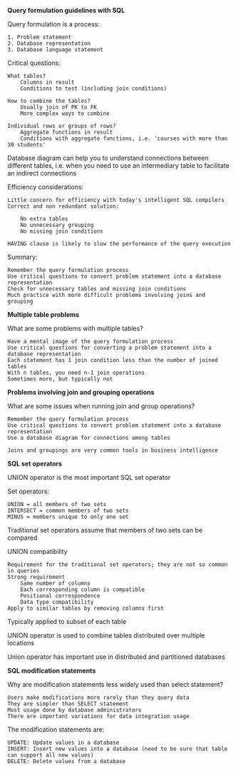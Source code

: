 **Query formulation guidelines with SQL**

Query formulation is a process:

	1. Problem statement
	2. Database representation
	3. Database language statement
	
Critical questions:

	What tables?
		Columns in result
		Conditions to test (including join conditions)
		
	How to combine the tables?
		Usually join of PK to FK
		More complex ways to combine
		
	Individual rows or groups of rows?
		Aggregate functions in result
		Conditions with aggregate functions, i.e. 'courses with more than 30 students'
		
Database diagram can help you to understand connections between different tables, i.e. when you need to use an intermediary table to facilitate an indirect connections

Efficiency considerations:

	Little concern for efficiency with today's intelligent SQL compilers
	Correct and non redundant solution:
	
		No extra tables
		No unnecessary grouping
		No missing join conditions
		
	HAVING clause is likely to slow the performance of the query execution

Summary:

	Remember the query formulation process
	Use critical questions to convert problem statement into a database representation
	Check for unnecessary tables and missing join conditions
	Much practice with more difficult problems involving joins and grouping
	
**Multiple table problems**

What are some problems with multiple tables?

	Have a mental image of the query formulation process
	Use critical questions for converting a problem statement into a database representation
	Each statement has 1 join condition less than the number of joined tables
	With n tables, you need n-1 join operations
	Sometimes more, but typically not
	
**Problems involving join and grouping operations**

What are some issues when running join and group operations?

	Remember the query formulation process
	Use critical questions to convert problem statement into a database representation
	Use a database diagram for connections among tables
	
	Joins and groupings are very common tools in business intelligence
	
**SQL set operators**

UNION operator is the most important SQL set operator

Set operators:

	UNION = all members of two sets
	INTERSECT = common members of two sets
	MINUS = members unique to only one set
	
Traditional set operators assume that members of two sets can be compared

UNION compatibility

	Requirement for the traditional set operators; they are not so common in queries
	Strong requirement
		Same number of columns
		Each corresponding column is compatible
		Positional correspondence
		Data type compatibility
	Apply to similar tables by removing columns first
	
Typically applied to subset of each table

UNION operator is used to combine tables distributed over multiple locations

Union operator has important use in distributed and partitioned databases

**SQL modification statements**

Why are modification statements less widely used than select statement?

	Users make modifications more rarely than they query data
	They are simpler than SELECT statement
	Most usage done by database administrators
	There are important variations for data integration usage
	
The modification statements are:

	UPDATE: Update values in a database
	INSERT: Insert new values into a database (need to be sure that table can support all new values)
	DELETE: Delete values from a database
